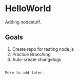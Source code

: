 # HelloWorld

Adding nodestuff.

## Goals

1. Create repo for testing node.js
2. Practice Branching
3. Auto-create changelogs


```code

More to add later.

```
